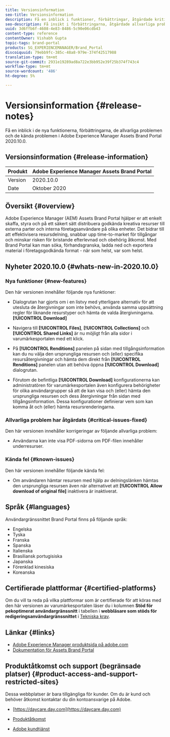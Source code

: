 ```yaml
---
title: Versionsinformation
seo-title: Versionsinformation
description: Få en inblick i funktioner, förbättringar, åtgärdade kritiska problem och kända fel i Adobe Experience Manager Assets Brand Portal 2020.10.0.
seo-description: Få insikt i förbättringarna, åtgärdade allvarliga problem och kända fel i Adobe Experience Manager Assets Brand Portal 2020.10.0.
uuid: 3d6ffb6f-4608-4e83-8486-5c90e06cdb43
content-type: reference
contentOwner: Vishabh Gupta
topic-tags: brand-portal
products: SG_EXPERIENCEMANAGER/Brand_Portal
discoiquuid: 79ebb9fc-385c-48a8-979e-374f42517988
translation-type: tm+mt
source-git-commit: 2931e19289ad8a722e3bb952e39f25b374f743c4
workflow-type: tm+mt
source-wordcount: '486'
ht-degree: 5%

---
```



# Versionsinformation {#release-notes}

Få en inblick i de nya funktionerna, förbättringarna, de allvarliga problemen och de kända problemen i Adobe Experience Manager Assets Brand Portal 2020.10.0.

## Versionsinformation {#release-information}

| Produkt | Adobe Experience Manager Assets Brand Portal |
|---|---|
| Version | 2020.10.0 |
| Date | Oktober 2020 |

## Översikt {#overview}

Adobe Experience Manager (AEM) Assets Brand Portal hjälper er att enkelt skaffa, styra och på ett säkert sätt distribuera godkända kreativa resurser till externa parter och interna företagsanvändare på olika enheter. Det bidrar till att effektivisera resursdelning, snabbar upp time-to-market för tillgångar och minskar risken för bristande efterlevnad och obehörig åtkomst. Med Brand Portal kan man söka, förhandsgranska, ladda ned och exportera material i företagsgodkända format - när som helst, var som helst.

## Nyheter 2020.10.0 {#whats-new-in-2020.10.0}

### Nya funktioner {#new-features}

Den här versionen innehåller följande nya funktioner:

* Dialogrutan har gjorts om i en listvy med ytterligare alternativ för att utesluta de återgivningar som inte behövs, använda samma uppsättning regler för liknande resurstyper och hämta de valda återgivningarna. **[!UICONTROL Download]**

<!--
* The new **[!UICONTROL Download]** dialog now appears with all the renditions of the selected assets or folders containing assets in a list view, wherein the Brand Portal users can apply same set of renditions for similar asset types and download the selected asset renditions. 
-->

* Navigera till **[!UICONTROL Files]**, **[!UICONTROL Collections]** och **[!UICONTROL Shared Links]** är nu möjligt från alla sidor i varumärkesportalen med ett klick.

* På **[!UICONTROL Renditions]** panelen på sidan med tillgångsinformation kan du nu välja den ursprungliga resursen och (eller) specifika resursåtergivningar och hämta dem direkt från **[!UICONTROL Renditions]** panelen utan att behöva öppna **[!UICONTROL Download]** dialogrutan.

<!--
Brand Portal users can exclude specific renditions which are not required and directly download the original asset and its renditions from the **[!UICONTROL Renditions]** panel on the asset details page. 
-->

* Förutom de befintliga **[!UICONTROL Download]** konfigurationerna kan administratören för varumärkesportalen även konfigurera behörigheter för olika användargrupper så att de kan visa och (eller) hämta den ursprungliga resursen och dess återgivningar från sidan med tillgångsinformation. Dessa konfigurationer definierar vem som kan komma åt och (eller) hämta resursrenderingarna.


### Allvarliga problem har åtgärdats {#critical-issues-fixed}

Den här versionen innehåller korrigeringar av följande allvarliga problem:

* Användarna kan inte visa PDF-sidorna om PDF-filen innehåller underresurser.


### Kända fel {#known-issues}

Den här versionen innehåller följande kända fel:

* Om användaren hämtar resursen med hjälp av delningslänken hämtas den ursprungliga resursen även när alternativet att **[!UICONTROL Allow download of original file]** inaktivera är inaktiverat.



<!--
* Download Settings configuration to configure asset download from Brand Portal. Fast download, custom renditions, and system renditions are the available configurations. 
-->

<!--
* Document Viewer has been introduced to enhance the PDF viewing experience. New options are available for viewing the PDF files in Brand Portal.

* Advances in the asset download process which improves the Brand Portal user experience while [downloading assets from Brand Portal](brand-portal-download-assets.md). Brand Portal administrators can configure **[!UICONTROL Fast Download]**, **[!UICONTROL Custom Renditions]**, and **[!UICONTROL System Renditions]** from the **[!UICONTROL Download]** settings. 

For details, see [what's new in Brand Portal 6.4.7](whats-new.md). 

### Critical Issues Fixed {#critical-issues-fixed-647}

This release includes fixes to the following critical issues:

* The viewer users are not permitted to share link for collections but the option to share is visible to them on the product interface.

* The **[!UICONTROL Download]** button on the options bar does not list all the licensed assets of the selected folder.

* The search takes longer to show the results for certain keywords.

* The **[!UICONTROL Agree]** and **[!UICONTROL Disagree]** check boxes does not appear on bulk selection of licensed and unlicensed assets during download.

* Filter-based search shows processing on the product interface with no search result. 

* The assets do not download from share link if the shared folder contains numerous and large assets.


### Known Issues {#known-issues-647}

This release includes the following known issues:

* If multiple assets are selected, license text does not appear on clicking Terms and Conditions on the license agreement page during download using share link.   

-->

## Språk {#languages}

Användargränssnittet Brand Portal finns på följande språk:

* Engelska
* Tyska
* Franska
* Spanska
* Italienska
* Brasiliansk portugisiska
* Japanska
* Förenklad kinesiska
* Koreanska

## Certifierade plattformar {#certified-platforms}

Om du vill ta reda på vilka plattformar som är certifierade för att köras med den här versionen av varumärkesportalen läser du i kolumnen **Stöd för pekoptimerat användargränssnitt** i tabellen i **webbläsare som stöds för redigeringsanvändargränssnittet** i [Tekniska krav](https://helpx.adobe.com/experience-manager/6-4/sites/deploying/using/technical-requirements.html).

## Länkar {#links}

* [Adobe Experience Manager produktsida på adobe.com](http://www.adobe.com/in/marketing-cloud/experience-manager.html)
* [Dokumentation för Assets Brand Portal](https://helpx.adobe.com/se/experience-manager/brand-portal/user-guide.html)

## Produktåtkomst och support (begränsade platser) {#product-access-and-support-restricted-sites}

Dessa webbplatser är bara tillgängliga för kunder. Om du är kund och behöver åtkomst kontaktar du din kontoansvarige på Adobe.

* [https://daycare.day.com](https://daycare.day.com)

* [Produktåtkomst](https://login.marketing.adobe.com)

* [Adobe kundtjänst](https://helpx.adobe.com/contact.html)
